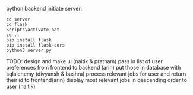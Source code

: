 python backend initiate server:
```
cd server
cd flask
Scripts\activate.bat
cd ..
pip install flask
pip install flask-cors
python3 server.py
```
TODO:
design and make ui (naitik & pratham)
pass in list of user preferences from frontend to backend (arin)
put those in database with sqlalchemy (divyansh & bushra)
process relevant jobs for user and return their id to frontend(arin)
display most relevant jobs in descending order to user (naitik)
